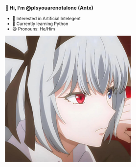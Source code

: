 ###  👋 Hi, I’m @plsyouarenotalone (Antx)
- 👀 Interested in Artificial Intelegent
- 🌱 Currently learning Python
- 😄 Pronouns: He/Him

<img align="center" src="https://raw.githubusercontent.com/plsyouarenotalone/plsyouarenotalone/main/pp.jpg" width="411" />



<!---
plsyouarenotalone/plsyouarenotalone is a ✨ special ✨ repository because its `README.md` (this file) appears on your GitHub profile.
You can click the Preview link to take a look at your changes.
--->
